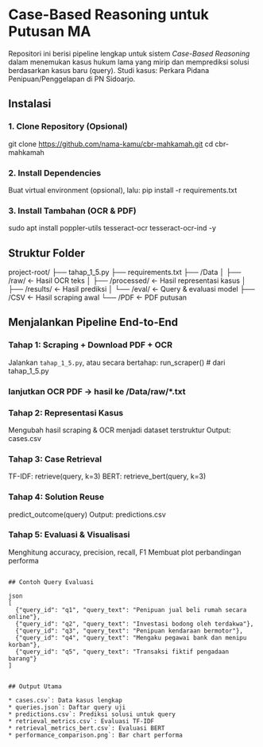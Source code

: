 # Case-Based Reasoning untuk Putusan MA

Repositori ini berisi pipeline lengkap untuk sistem *Case-Based Reasoning* dalam menemukan kasus hukum lama yang mirip dan memprediksi solusi berdasarkan kasus baru (query). Studi kasus: Perkara Pidana Penipuan/Penggelapan di PN Sidoarjo.

## Instalasi

### 1. Clone Repository (Opsional)
git clone https://github.com/nama-kamu/cbr-mahkamah.git
cd cbr-mahkamah

### 2. Install Dependencies
Buat virtual environment (opsional), lalu:
pip install -r requirements.txt

### 3. Install Tambahan (OCR & PDF)
sudo apt install poppler-utils tesseract-ocr tesseract-ocr-ind -y

## Struktur Folder
project-root/
├── tahap_1_5.py
├── requirements.txt
├── /Data
│   ├── /raw/               ← Hasil OCR teks
│   ├── /processed/         ← Hasil representasi kasus
│   ├── /results/           ← Hasil prediksi
│   └── /eval/              ← Query & evaluasi model
├── /CSV                   ← Hasil scraping awal
└── /PDF                   ← PDF putusan


## Menjalankan Pipeline End-to-End

### Tahap 1: Scraping + Download PDF + OCR
Jalankan `tahap_1_5.py`, atau secara bertahap:
run_scraper()  # dari tahap_1_5.py

### lanjutkan OCR PDF → hasil ke /Data/raw/*.txt


### Tahap 2: Representasi Kasus
Mengubah hasil scraping & OCR menjadi dataset terstruktur
Output: cases.csv

### Tahap 3: Case Retrieval
TF-IDF: retrieve(query, k=3)
BERT: retrieve_bert(query, k=3)

### Tahap 4: Solution Reuse
predict_outcome(query)
Output: predictions.csv

### Tahap 5: Evaluasi & Visualisasi
Menghitung accuracy, precision, recall, F1
Membuat plot perbandingan performa
```

## Contoh Query Evaluasi

json
[
  {"query_id": "q1", "query_text": "Penipuan jual beli rumah secara online"},
  {"query_id": "q2", "query_text": "Investasi bodong oleh terdakwa"},
  {"query_id": "q3", "query_text": "Penipuan kendaraan bermotor"},
  {"query_id": "q4", "query_text": "Mengaku pegawai bank dan menipu korban"},
  {"query_id": "q5", "query_text": "Transaksi fiktif pengadaan barang"}
]


## Output Utama

* cases.csv`: Data kasus lengkap
* queries.json`: Daftar query uji
* predictions.csv`: Prediksi solusi untuk query
* retrieval_metrics.csv`: Evaluasi TF-IDF
* retrieval_metrics_bert.csv`: Evaluasi BERT
* performance_comparison.png`: Bar chart performa
